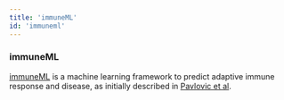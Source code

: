 ```yaml
---
title: 'immuneML'
id: 'immuneml'
---
```

### immuneML
[immuneML](http://docs.immuneml.uio.no) is a machine learning framework to predict adaptive immune response and disease, as initially described in [Pavlovic et al](https://www.nature.com/articles/s42256-021-00413-z).

